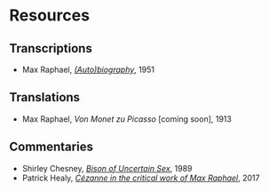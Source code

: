 # Resources

## Transcriptions
- Max Raphael, [*\(Auto\)biography*](/resources/autobiography.md), 1951

## Translations
- Max Raphael, *Von Monet zu Picasso* \[coming soon\], 1913

## Commentaries
- Shirley Chesney, [*Bison of Uncertain Sex*](/resources/bison-of-uncertain-sex.md), 1989
- Patrick Healy, [*Cézanne in the critical work of Max Raphael*](/resources/cezanne-in-the-critical-work.md), 2017
